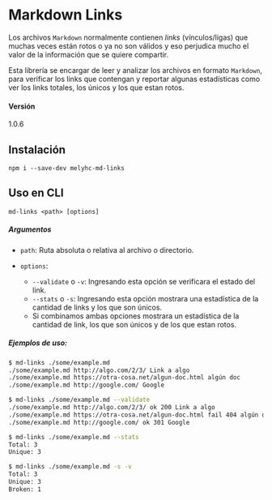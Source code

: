 # Markdown Links 

Los archivos `Markdown` normalmente contienen _links_ (vínculos/ligas) que
muchas veces están rotos o ya no son válidos y eso perjudica mucho el valor de
la información que se quiere compartir.

Esta librería se encargar de leer y analizar los archivos en formato `Markdown`, 
para verificar los links que contengan y reportar algunas estadísticas como ver los links totales, los únicos y los que estan rotos.

#### Versión

1.0.6

## Instalación

```
npm i --save-dev melyhc-md-links
```

## Uso en CLI

```
md-links <path> [options]
```
##### Argumentos

- `path`: Ruta absoluta o relativa al archivo o directorio.

- `options`:
  - `--validate` o `-v`: Ingresando esta opción  se verificara el estado del link.
  - `--stats` o `-s`: Ingresando esta opción mostrara una estadística de la cantidad de links y los que son únicos.
  - Si combinamos ambas opciones mostrara un estadística de la cantidad de link, los que son únicos y de los que estan rotos.

##### Ejemplos de uso:

```sh
$ md-links ./some/example.md
./some/example.md http://algo.com/2/3/ Link a algo
./some/example.md https://otra-cosa.net/algun-doc.html algún doc
./some/example.md http://google.com/ Google
```

```sh
$ md-links ./some/example.md --validate
./some/example.md http://algo.com/2/3/ ok 200 Link a algo
./some/example.md https://otra-cosa.net/algun-doc.html fail 404 algún doc
./some/example.md http://google.com/ ok 301 Google
```

```sh
$ md-links ./some/example.md --stats
Total: 3
Unique: 3
```

```sh
$ md-links ./some/example.md -s -v
Total: 3
Unique: 3
Broken: 1
```
